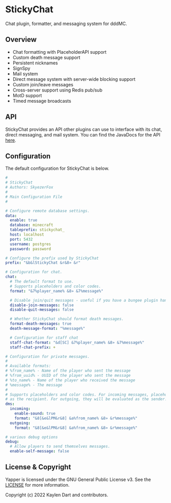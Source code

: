 # StickyChat

Chat plugin, formatter, and messaging system for dddMC.

## Overview

- Chat formatting with PlaceholderAPI support
- Custom death message support
- Persistent nicknames
- SignSpy
- Mail system
- Direct message system with server-wide blocking support
- Custom join/leave messages
- Cross-server support using Redis pub/sub
- MotD support
- Timed message broadcasts

## API

StickyChat provides an API other plugins can use to interface with its chat, direct messaging, and mail system. You can find the JavaDocs for the API [here](https://www.youtube.com/watch?v=dQw4w9WgXcQ).

## Configuration

The default configuration for StickyChat is below.

```yml
#
# StickyChat
# Authors: SkyezerFox
#
# Main Configuration File
#

# Configure remote database settings.
data:
  enable: true
  database: minecraft
  tableprefix: stickychat_
  host: localhost
  port: 5432
  username: postgres
  password: password

# Configure the prefix used by StickyChat
prefix: "&b&lStickyChat &r&8» &r"

# Configuration for chat.
chat:
  # The default format to use.
  # Supports placeholders and color codes.
  format: "&7%player_name% &8» &7%message%"

  # Disable join/quit messages - useful if you have a bungee plugin handling them for you already.
  disable-join-messages: false
  disable-quit-messages: false

  # Whether StickyChat should format death messages.
  format-death-messages: true
  death-message-format: "%message%"

  # Configuration for staff chat
  staff-chat-format: "&d[SC] &7%player_name% &8» &7%message%"
  staff-chat-prefix: +

# Configuration for private messages.
#
# Available formats:
# %from_name% - Name of the player who sent the message
# %from_uuid% - UUID of the player who sent the message
# %to_name% - Name of the player who received the message
# %message% - The message
#
# Supports placeholders and color codes. For incoming messages, placeholders will be evaluated
# as the recipient. For outgoing, they will be evaluated as the sender.
dms:
  incoming:
    enable-sound: true
    format: "&8[&e&lPM&r&8] &a%from_name% &8» &r%message%"
  outgoing:
    format: "&8[&e&lPM&r&8] &a%from_name% &8» &r%message%"

# various debug options
debug:
  # Allow players to send themselves messages.
  enable-self-message: false
```

## License & Copyright

Yapper is licensed under the GNU General Public License v3. See the [LICENSE](./LICENSE) for more information.

Copyright (c) 2022 Kaylen Dart and contributors.
